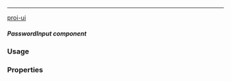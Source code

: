 ---

[proi-ui](https://github.com/specialdoom/proi-ui)

##### PasswordInput component

### Usage

### Properties

